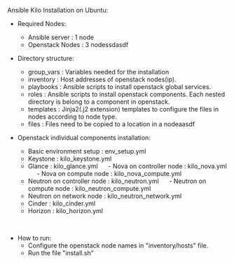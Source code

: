 Ansible Kilo Installation on Ubuntu:

- Required Nodes:
    - Ansible server  : 1 node
    - Openstack Nodes : 3 nodessdasdf
    
- Directory structure:
    - group_vars  : Variables needed for the installation
    - inventory   : Host addresses of openstack nodes(ip).
    - playbooks   : Ansible scripts to install openstack global services.
    - roles       : Ansible scripts to install openstack components. Each nested directory is belong to a component in openstack.
    - templates   : Jinja2(.j2 extension) templates to configure the files in nodes according to node type.
    - files       : Files need to be copied to a location in a nodeaasdf
    
 -  Openstack individual components installation:
      - Basic environment setup     : env_setup.yml
      - Keystone                    : kilo_keystone.yml
      - Glance                      : kilo_glance.yml
      - Nova on controller node     : kilo_nova.yml
      - Nova on compute node        : kilo_nova_compute.yml
      - Neutron on controller node  : kilo_neutron.yml
      - Neutron on compute node     : kilo_neutron_compute.yml
      - Neutron on network node     : kilo_neutron_network.yml
      - Cinder                      : kilo_cinder.yml
      - Horizon                     : kilo_horizon.yml
      
      
 -  How to run:
      - Configure the openstack node names in "inventory/hosts" file.
      - Run the file "install.sh"
      


